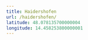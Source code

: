 ```yaml
---
title: Haidershofen
url: /haidershofen/
latitude: 48.078135700000004
longitude: 14.458253800000001
---
```

